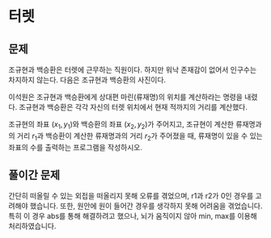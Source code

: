 # 터렛
## 문제

조규현과 백승환은 터렛에 근무하는 직원이다. 하지만 워낙 존재감이 없어서 인구수는 차지하지 않는다. 다음은 조규현과 백승환의 사진이다.



이석원은 조규현과 백승환에게 상대편 마린(류재명)의 위치를 계산하라는 명령을 내렸다. 조규현과 백승환은 각각 자신의 터렛 위치에서 현재 적까지의 거리를 계산했다.

조규현의 좌표 
$(x_1, y_1)$와 백승환의 좌표 
$(x_2, y_2)$가 주어지고, 조규현이 계산한 류재명과의 거리 
$r_1$과 백승환이 계산한 류재명과의 거리 
$r_2$가 주어졌을 때, 류재명이 있을 수 있는 좌표의 수를 출력하는 프로그램을 작성하시오.


## 풀이간 문제
간단히 떠올릴 수 있는 외접을 떠올리지 못해 오류를 겪었으며, r1과 r2가 0인 경우를 고려해야 했습니다. 또한, 원안에 원이 들어간 경우를 생각하지 못해 어려움을 겪었습니다. 특히 이 경우 abs를 통해 해결하려고 했으나, 뇌가 움직이지 않아 min, max를 이용해 처리하였습니다.
